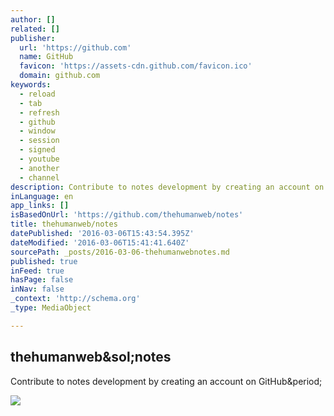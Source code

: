 ```yaml
---
author: []
related: []
publisher:
  url: 'https://github.com'
  name: GitHub
  favicon: 'https://assets-cdn.github.com/favicon.ico'
  domain: github.com
keywords:
  - reload
  - tab
  - refresh
  - github
  - window
  - session
  - signed
  - youtube
  - another
  - channel
description: Contribute to notes development by creating an account on GitHub.
inLanguage: en
app_links: []
isBasedOnUrl: 'https://github.com/thehumanweb/notes'
title: thehumanweb/notes
datePublished: '2016-03-06T15:43:54.395Z'
dateModified: '2016-03-06T15:41:41.640Z'
sourcePath: _posts/2016-03-06-thehumanwebnotes.md
published: true
inFeed: true
hasPage: false
inNav: false
_context: 'http://schema.org'
_type: MediaObject

---
```

<article style=""><h1>thehumanweb&amp;sol;notes</h1><p>Contribute to notes development by creating an account on GitHub&amp;period;</p><img src="https://avatars2.githubusercontent.com/u/15554340?v=3&amp;s=400" /></article>